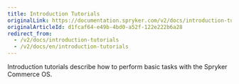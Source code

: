 ```yaml
---
title: Introduction Tutorials
originalLink: https://documentation.spryker.com/v2/docs/introduction-tutorials
originalArticleId: d1fcaf64-e49b-4bd0-a52f-122e222b6a28
redirect_from:
  - /v2/docs/introduction-tutorials
  - /v2/docs/en/introduction-tutorials
---
```


Introduction tutorials describe how to perform basic tasks with the Spryker Commerce OS.
